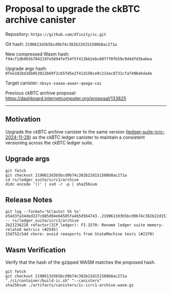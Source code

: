 # Proposal to upgrade the ckBTC archive canister

Repository: `https://github.com/dfinity/ic.git`

Git hash: `2190613d3b5bcd9b74c382b22d151580b8ac271a`

New compressed Wasm hash: `f94cf1db965b7042197e5894fef54f5f413bb2ebc607ff0fb59c9d4dfd3babea`

Upgrade args hash: `0fee102bd16b053022b69f2c65fd5e2f41d150ce9c214ac8731cfaf496ebda4e`

Target canister: `nbsys-saaaa-aaaar-qaaga-cai`

Previous ckBTC archive proposal: https://dashboard.internetcomputer.org/proposal/133825

---

## Motivation
Upgrade the ckBTC archive canister to the same version ([ledger-suite-icrc-2024-11-28](https://github.com/dfinity/ic/releases/tag/ledger-suite-icrc-2024-11-28)) as the ckBTC ledger canister to maintain a consistent versioning across the ckBTC ledger suite.


## Upgrade args

```
git fetch
git checkout 2190613d3b5bcd9b74c382b22d151580b8ac271a
cd rs/ledger_suite/icrc1/archive
didc encode '()' | xxd -r -p | sha256sum
```

## Release Notes

```
git log --format='%C(auto) %h %s' e54d3fa34ded227c885d04e64505fa4b5d564743..2190613d3b5bcd9b74c382b22d151580b8ac271a -- rs/ledger_suite/icrc1/archive
2b21236228 refactor(ICP_ledger): FI-1570: Rename ledger suite memory-related metrics (#2545)
15d752c5dd chore: avoid reexports from StateMachine tests (#2370)
 ```

## Wasm Verification

Verify that the hash of the gzipped WASM matches the proposed hash.

```
git fetch
git checkout 2190613d3b5bcd9b74c382b22d151580b8ac271a
"./ci/container/build-ic.sh" "--canisters"
sha256sum ./artifacts/canisters/ic-icrc1-archive.wasm.gz
```
